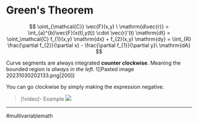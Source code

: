 # Green's Theorem
$$
\oint_{\mathcal{C}} \vec{F}(x,y) \ \mathrm{d\vec{r}} = \int_{a}^{b}\vec{F}(x(t),y(t)) \cdot \vec{r}'(t) \mathrm{dt}  = \oint_\mathcal{C} f_{1}(x,y) \mathrm{dx} + f_{2}(x,y) \mathrm{dy} = \iint_{R} \frac{\partial f_{2}}{\partial x} - \frac{\partial f_{1}}{\partial y}\ \mathrm{dA}
$$

Curve segments are always integrated **counter clockwise**. Meaning the bounded region is *always in the left*.
![[Pasted image 20231030202133.png|200]]

You can go clockwise by simply making the expression negative.


>[!video]- Example
>![](https://www.youtube.com/watch?v=gGXnILbrhsM&list=PLSQl0a2vh4HC5feHa6Rc5c0wbRTx56nF7&index=143)

---
#multivariablemath